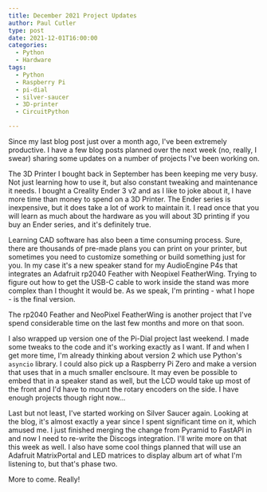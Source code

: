 ```yaml
---
title: December 2021 Project Updates
author: Paul Cutler 
type: post 
date: 2021-12-01T16:00:00
categories:
  - Python
  - Hardware
tags:
  - Python
  - Raspberry Pi
  - pi-dial
  - silver-saucer
  - 3D-printer
  - CircuitPython

---
```


Since my last blog post just over a month ago, I've been extremely productive.  I have a few blog posts planned over the next week (no, really, I swear) sharing some updates on a number of projects I've been working on.

The 3D Printer I bought back in September has been keeping me very busy.  Not just learning how to use it, but also constant tweaking and maintenance it needs.  I bought a Creality Ender 3 v2 and as I like to joke about it, I have more time than money to spend on a 3D Printer.  The Ender series is inexpensive, but it does take a lot of work to maintain it.  I read once that you will learn as much about the hardware as you will about 3D printing if you buy an Ender series, and it's definitely true.

Learning CAD software has also been a time consuming process.  Sure, there are thousands of pre-made plans you can print on your printer, but sometimes you need to customize something or build something just for you.  In my case it's a new speaker stand for my AudioEngine P4s that integrates an Adafruit rp2040 Feather with Neopixel FeatherWing.  Trying to figure out how to get the USB-C cable to work inside the stand was more complex than I thought it would be.  As we speak, I'm printing - what I hope - is the final version.

The rp2040 Feather and NeoPixel FeatherWing is another project that I've spend considerable time on the last few months and more on that soon.

I also wrapped up version one of the Pi-Dial project last weekend.  I made some tweaks to the code and it's working exactly as I want.  If and when I get more time, I'm already thinking about version 2 which use Python's `asyncio` library. I could also pick up a Raspberry Pi Zero and make a version that uses that in a much smaller enclsoure.  It may even be possible to embed that in a speaker stand as well, but the LCD would take up most of the front and I'd have to mount the rotary encoders on the side.  I have enough projects though right now...

Last but not least, I've started working on Silver Saucer again.  Looking at the blog, it's almost exactly a year since I spent significant time on it, which amused me.  I just finished merging the change from Pyramid to FastAPI in and now I need to re-write the Discogs integration.  I'll write more on that this week as well.  I also have some cool things planned that will use an Adafruit MatrixPortal and LED matrices to display album art of what I'm listening to, but that's phase two.

More to come.  Really!